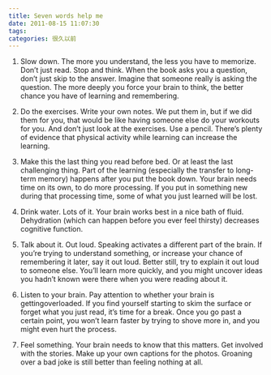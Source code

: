 ```yaml
---
title: Seven words help me
date: 2011-08-15 11:07:30
tags:
categories: 很久以前
---
```



1. Slow down. The more you understand, the less you have to memorize. Don’t just read. Stop and think. When the book asks you a question, don’t just skip to the answer. Imagine that someone really is asking the question. The more deeply you force your brain to think, the better chance you have of learning and remembering.

2. Do the exercises. Write your own notes. We put them in, but if we did them for you, that would be like having someone else do your workouts for you. And don’t just look at the exercises. Use a pencil. There’s plenty of evidence that physical activity while learning can increase the learning.

3. Make this the last thing you read before bed. Or at least the last challenging thing. Part of the learning (especially the transfer to
long-term memory) happens after you put the book down. Your brain needs time on its own, to do more processing. If you put in something new during that processing time, some of what you just learned will be lost.

4. Drink water. Lots of it. Your brain works best in a nice bath of fluid. Dehydration (which can happen before you ever feel thirsty) decreases cognitive function.

5. Talk about it. Out loud. Speaking activates a different part of the brain. If you’re trying to understand something, or increase your chance of remembering it later, say it out loud. Better still, try to explain it out loud to someone else. You’ll learn more quickly, and you might uncover ideas you hadn’t known were there when you were reading about it.

6. Listen to your brain. Pay attention to whether your brain is gettingoverloaded. If you find yourself starting to skim the surface or forget what you just read, it’s time for a break. Once you go past a certain point, you won’t learn faster by trying to shove more in, and you might even hurt the process.

7. Feel something. Your brain needs to know that this matters. Get involved with the stories. Make up your own captions for the photos. Groaning over a bad joke is still better than feeling nothing at all.
